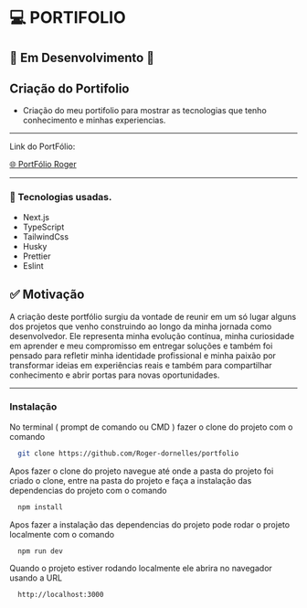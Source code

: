 # :computer: PORTIFOLIO

## :rotating_light: Em Desenvolvimento :rotating_light:

## Criação do Portifolio

- Criação do meu portifolio para mostrar as tecnologias que tenho conhecimento e minhas experiencias.

------------

Link do PortFólio:

[:globe_with_meridians: PortFólio Roger](https://portfolio-roger-dornelles.vercel.app/)


-----------------------------

### 🔧 Tecnologias usadas.

- Next.js
- TypeScript
- TailwindCss
- Husky
- Prettier
- Eslint


## :white_check_mark: Motivação

A criação deste portfólio surgiu da vontade de reunir em um só lugar alguns dos projetos que venho construindo ao longo da minha jornada como desenvolvedor. 
Ele representa minha evolução contínua, minha curiosidade em aprender e meu compromisso em entregar soluções e também foi pensado para refletir minha identidade profissional e minha paixão por transformar ideias em experiências reais e também para compartilhar conhecimento e abrir portas para novas oportunidades. 


-----------------------------

### Instalação

No terminal ( prompt de comando ou CMD ) fazer o clone do projeto com o comando


```bash
  git clone https://github.com/Roger-dornelles/portfolio

```

Apos fazer o clone do projeto navegue até onde a pasta do projeto foi criado o clone, entre na pasta do projeto e faça a instalação das dependencias do projeto com o comando 

```bash
  npm install
```

Apos fazer a instalação das dependencias do projeto pode rodar o projeto localmente com o comando 

```bash
  npm run dev
```

Quando o projeto estiver rodando localmente ele abrira no navegador usando a URL

```bash
  http://localhost:3000
```
